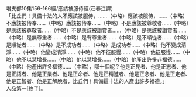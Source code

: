 增支部10集156-166經/應該被服侍經(莊春江譯)  
「比丘們！具備十法的人不應該被服侍，……（中略）應該被服侍，……（中略）不應該被侍奉……（中略）應該被侍奉……（中略）不是應該被尊敬者……（中略）是應該被尊敬者……（中略）不是應該被讚賞者……（中略）是應該被讚賞者……（中略）是無尊重者……（中略）是有尊重者……（中略）是不順從者……（中略）是順從者……（中略）是不成功者……（中略）是成功者……（中略）他不變成清淨……（中略）他變成清淨……（中略）他不征服慢……（中略）他征服慢……（中略）他不以慧增長……（中略）他以慧增長……（中略）他產出許多非福德……（中略）他產出許多福德……（中略），哪十個呢？他是正見者、他是正志者、他是正語者、他是正業者、他是正命者、他是正精進者、他是正念者、他是正定者、他是正智者、他是正解脫者，比丘們！具備這十法的人產出許多福德。」  
人品第一[終了]。  
  
  
